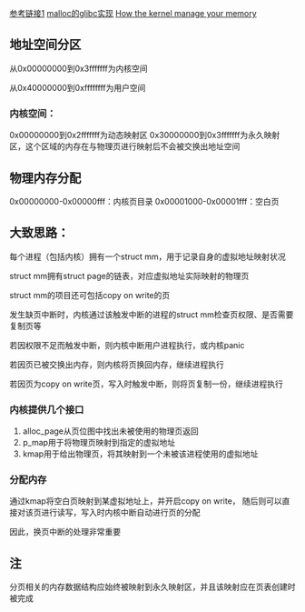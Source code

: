 [参考链接1](https://blog.codinglabs.org/articles/a-malloc-tutorial.html#212-%E9%A1%B5%E4%B8%8E%E5%9C%B0%E5%9D%80%E6%9E%84%E6%88%90)
[malloc的glibc实现](https://repo.or.cz/glibc.git/blob/HEAD:/malloc/malloc.c)
[How the kernel manage your memory](https://manybutfinite.com/post/how-the-kernel-manages-your-memory/)

## 地址空间分区
从0x00000000到0x3fffffff为内核空间

从0x40000000到0xffffffff为用户空间

### 内核空间：
0x00000000到0x2fffffff为动态映射区
0x30000000到0x3fffffff为永久映射区，这个区域的内存在与物理页进行映射后不会被交换出地址空间

## 物理内存分配
0x00000000-0x00000fff：内核页目录
0x00001000-0x00001fff：空白页

## 大致思路：
每个进程（包括内核）拥有一个struct mm，用于记录自身的虚拟地址映射状况

struct mm拥有struct page的链表，对应虚拟地址实际映射的物理页

struct mm的项目还可包括copy on write的页

发生缺页中断时，内核通过该触发中断的进程的struct mm检查页权限、是否需要复制页等

若因权限不足而触发中断，则内核中断用户进程执行，或内核panic

若因页已被交换出内存，则内核将页换回内存，继续进程执行

若因页为copy on write页，写入时触发中断，则将页复制一份，继续进程执行

### 内核提供几个接口
1. alloc_page从页位图中找出未被使用的物理页返回
2. p_map用于将物理页映射到指定的虚拟地址
3. kmap用于给出物理页，将其映射到一个未被该进程使用的虚拟地址

### 分配内存
通过kmap将空白页映射到某虚拟地址上，并开启copy on write，
随后则可以直接对该页进行读写，写入时内核中断自动进行页的分配

因此，换页中断的处理非常重要

## 注
分页相关的内存数据结构应始终被映射到永久映射区，并且该映射应在页表创建时被完成
